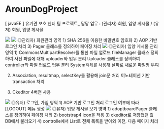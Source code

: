 # ArounDogProject
[ javaEE ] 유기견 보호 센터 팀 프로젝트_ 담당 업무 : (관리자) 회원, 입양 게시물 / (유저) 회원, 입양 게시물 


<img src="https://postfiles.pstatic.net/MjAxOTA1MDhfMTY2/MDAxNTU3MjQxMzc5NDk2.HxAgqP2dJOv36ksHMjRP7zJmwUAbmn9mkPTBvegNHC0g.-bXVi1dEyOUHvpJdaetlrKOIC9BCiFi9b1_Pfxfhhbsg.PNG.kwjing93/AROUNDOG_1.png?type=w966">



<img src="https://postfiles.pstatic.net/MjAxOTA1MDhfMTM4/MDAxNTU3MzE4Njk5OTU0.R13Ja4s9Y3fe82S4b1qand8Th4-AkCasVn_NvuxMGfog.TyCuPmlqTwUzjYhxKft1GeGYGipRP9a4gHXLPZZzVLog.PNG.kwjing93/AROUNDOG_2-1.png?type=w966">
◎관리자) 회원관리 영역
1) SHA 256을 이용한 비밀번호 암호화
2) AOP 기반 로그인 처리
3) Pager 클래스를 정의하여 페이징 처리




<img src="https://postfiles.pstatic.net/MjAxOTA1MDhfMTA2/MDAxNTU3MzE4NzE3MTI2.E4BRZyP0BFfoopz6dG9Y3g6cv_DuFF6h2Wfj6PG32u4g.dAp53xEeJe3OdGwUvfJAE1hodg3bVM5PpMPh9C1MwPog.PNG.kwjing93/AROUNDOG_3-1.png?type=w966">
◎관리자) 입양 게시물 관리 영역
1) CommonsMultipartResolver를 통한 파일 업로드
   fileManager 클래스 정의하여 사진 파일에 대해 uploader와 업무 분리
   Uploader 클래스를 정의하여 controller와 파일 업로드 업무 분리
   System객체를 사용해 날짜로 새로운 파일명 부여

2) Association, resultmap, selectKey를 활용해 join문 처리
   어노테이션 기반 transaction 처리

3) Ckeditor 4버전 사용




<img src="https://postfiles.pstatic.net/MjAxOTA1MDhfMjA0/MDAxNTU3MzE4NzE5NjUz.FPY7hvpKOFmYhzvXipDuRa3AcybZ9kKnIUQm2ph8coMg.vO_75keBF2nAiA3WW9EEdY7M0RdwVtm7vT4P1xQPhIwg.PNG.kwjing93/AROUNDOG_4-1.png?type=w966">
◎유저) 로그인, 가입 영역
1) AOP 기반 로그인 처리
  로그인 여부에 따라 [LOGOUT] 메뉴 생성




<img src="https://postfiles.pstatic.net/MjAxOTA1MDhfMTc4/MDAxNTU3MzE4NzIxNjg2.db-MH4uL5r3HvB_4EIjes8AO51g18wEAvsmLeUdxpfYg.KKuNYfm8Mtu04T9iVaIiXzzco9daebP4riw-HPB0ekUg.PNG.kwjing93/AROUNDOG_5-1.png?type=w966">
◎유저) 입양 게시물 보기 영역
1) adoptboardPager 클래스를 정의하여 페이징 처리
2) bootstrap4 icon을 적용
3) ckeditor로 저장했던 값 DB에서 불러오기
4) controlle에서 List로 전체 목록을 받아와 이전, 다음 페이지 처리


